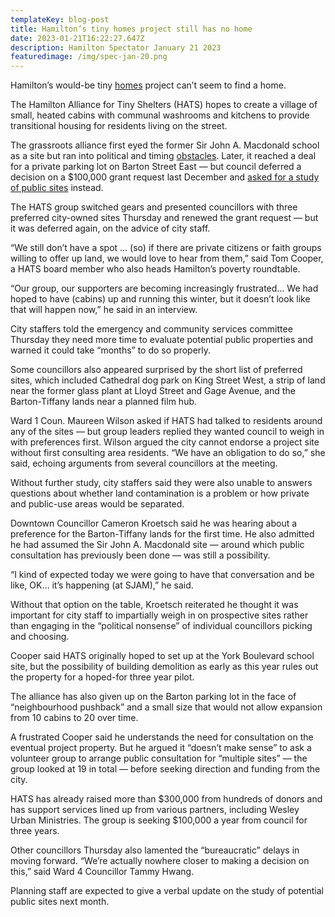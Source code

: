 ```yaml
---
templateKey: blog-post
title: Hamilton’s tiny homes project still has no home
date: 2023-01-21T16:22:27.647Z
description: Hamilton Spectator January 21 2023
featuredimage: /img/spec-jan-20.png
---
```

Hamilton’s would-be tiny [homes](https://www.thespec.com/news/hamilton-region/housing-crisis.html) project can’t seem to find a home.

The Hamilton Alliance for Tiny Shelters (HATS) hopes to create a village of small, heated cabins with communal washrooms and kitchens to provide transitional housing for residents living on the street.

The grassroots alliance first eyed the former Sir John A. Macdonald school as a site but ran into political and timing [obstacles](https://www.hamiltonnews.com/news-story/10574934-hamilton-tiny-cabins-group-looking-past-sir-john-a-macdonald-school-site/). Later, it reached a deal for a private parking lot on Barton Street East — but council deferred a decision on a $100,000 grant request last December and [asked for a study of public sites](https://www.thespec.com/news/council/2022/12/02/hamilton-homeless-housing-project.html) instead.

The HATS group switched gears and presented councillors with three preferred city-owned sites Thursday and renewed the grant request — but it was deferred again, on the advice of city staff.

“We still don’t have a spot … (so) if there are private citizens or faith groups willing to offer up land, we would love to hear from them,” said Tom Cooper, a HATS board member who also heads Hamilton’s poverty roundtable.

“Our group, our supporters are becoming increasingly frustrated… We had hoped to have (cabins) up and running this winter, but it doesn’t look like that will happen now,” he said in an interview.

City staffers told the emergency and community services committee Thursday they need more time to evaluate potential public properties and warned it could take “months” to do so properly.

Some councillors also appeared surprised by the short list of preferred sites, which included Cathedral dog park on King Street West, a strip of land near the former glass plant at Lloyd Street and Gage Avenue, and the Barton-Tiffany lands near a planned film hub.

Ward 1 Coun. Maureen Wilson asked if HATS had talked to residents around any of the sites — but group leaders replied they wanted council to weigh in with preferences first.
Wilson argued the city cannot endorse a project site without first consulting area residents. “We have an obligation to do so,” she said, echoing arguments from several councillors at the meeting.

Without further study, city staffers said they were also unable to answers questions about whether land contamination is a problem or how private and public-use areas would be separated.

Downtown Councillor Cameron Kroetsch said he was hearing about a preference for the Barton-Tiffany lands for the first time. He also admitted he had assumed the Sir John A. Macdonald site — around which public consultation has previously been done — was still a possibility.

“I kind of expected today we were going to have that conversation and be like, OK… it’s happening (at SJAM),” he said.

Without that option on the table, Kroetsch reiterated he thought it was important for city staff to impartially weigh in on prospective sites rather than engaging in the “political nonsense” of individual councillors picking and choosing.

Cooper said HATS originally hoped to set up at the York Boulevard school site, but the possibility of building demolition as early as this year rules out the property for a hoped-for three year pilot.

The alliance has also given up on the Barton parking lot in the face of “neighbourhood pushback” and a small size that would not allow expansion from 10 cabins to 20 over time.

A frustrated Cooper said he understands the need for consultation on the eventual project property. But he argued it “doesn’t make sense” to ask a volunteer group to arrange public consultation for “multiple sites” — the group looked at 19 in total — before seeking direction and funding from the city.

HATS has already raised more than $300,000 from hundreds of donors and has support services lined up from various partners, including Wesley Urban Ministries. The group is seeking $100,000 a year from council for three years.

Other councillors Thursday also lamented the “bureaucratic” delays in moving forward. “We’re actually nowhere closer to making a decision on this,” said Ward 4 Councillor Tammy Hwang.

Planning staff are expected to give a verbal update on the study of potential public sites next month.